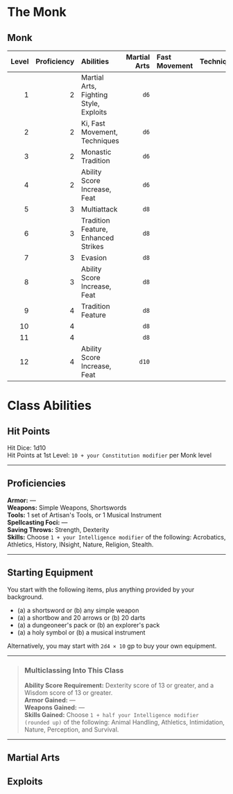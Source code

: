 # The Monk

## Monk

| Level | Proficiency | Abilities                              | Martial Arts | Fast Movement | Techniques | Exploits | Exploit Level |
| ----: | ----------: | :------------------------------------- | -----------: | :------------ | ---------: | -------: | ------------: |
|     1 |           2 | Martial Arts, Fighting Style, Exploits |         `d6` |               |          - |        3 |             1 |
|     2 |           2 | Ki, Fast Movement, Techniques          |         `d6` |               |          3 |        4 |             1 |
|     3 |           2 | Monastic Tradition                     |         `d6` |               |          3 |        5 |             1 |
|     4 |           2 | Ability Score Increase, Feat           |         `d6` |               |          4 |        6 |             1 |
|     5 |           3 | Multiattack                            |         `d8` |               |          4 |        7 |             2 |
|     6 |           3 | Tradition Feature, Enhanced Strikes    |         `d8` |               |          5 |        8 |             2 |
|     7 |           3 | Evasion                                |         `d8` |               |          5 |        9 |             2 |
|     8 |           3 | Ability Score Increase, Feat           |         `d8` |               |          6 |       10 |             2 |
|     9 |           4 | Tradition Feature                      |         `d8` |               |          6 |       11 |             3 |
|    10 |           4 |                                        |         `d8` |               |          7 |       11 |             3 |
|    11 |           4 |                                        |         `d8` |               |          7 |       12 |             3 |
|    12 |           4 | Ability Score Increase, Feat           |        `d10` |               |          8 |       12 |             3 |

# Class Abilities

## Hit Points

Hit Dice: 1d10  
Hit Points at 1st Level: `10 + your Constitution modifier` per Monk level

---

## Proficiencies

**Armor:** —  
**Weapons:** Simple Weapons, Shortswords  
**Tools:** 1 set of Artisan's Tools, or 1 Musical Instrument  
**Spellcasting Foci:** —  
**Saving Throws:** Strength, Dexterity  
**Skills:** Choose `1 + your Intelligence modifier` of the following: Acrobatics, Athletics, History, INsight, Nature, Religion, Stealth.  

---

## Starting Equipment

You start with the following items, plus anything provided by your background.

* (a) a shortsword or (b) any simple weapon
* (a) a shortbow and 20 arrows or (b) 20 darts
* (a) a dungeoneer's pack or (b) an explorer's pack
* (a) a holy symbol or (b) a musical instrument

Alternatively, you may start with `2d4 × 10` gp to buy your own equipment.

---
> ### Multiclassing Into This Class
> 
> **Ability Score Requirement:** Dexterity score of 13 or greater, and a Wisdom score of 13 or greater.  
> **Armor Gained:** —  
> **Weapons Gained:** —  
> **Skills Gained:** Choose `1 + half your Intelligence modifier (rounded up)` of the following: Animal Handling, Athletics, Intimidation, Nature, Perception, and Survival.  
---

## Martial Arts

## Exploits




